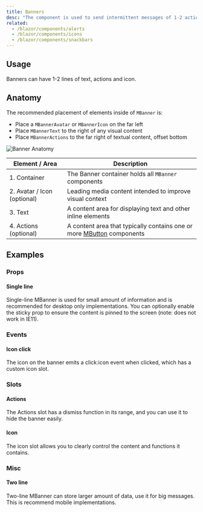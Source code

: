 ```yaml
---
title: Banners
desc: "The component is used to send intermittent messages of 1-2 actions to the user. It has two variables, single-line and multi-line (implied). These icons can be used with your messages and actions."
related:
  - /blazor/components/alerts
  - /blazor/components/icons
  - /blazor/components/snackbars
---
```


## Usage

Banners can have 1-2 lines of text, actions and icon.

<banners-usage></banners-usage>

## Anatomy

The recommended placement of elements inside of `MBanner` is:

* Place a `MBannerAvatar` or `MBannerIcon` on the far left
* Place `MBannerText` to the right of any visual content
* Place `MBannerActions` to the far right of textual content, offset bottom

![Banner Anatomy](https://cdn.vuetifyjs.com/docs/images/components-temp/v-banner/v-banner-anatomy.png)

| Element / Area | Description |
| - | - |
| 1. Container | The Banner container holds all `MBanner` components |
| 2. Avatar / Icon (optional) | Leading media content intended to improve visual context |
| 3. Text | A content area for displaying text and other inline elements |
| 4. Actions (optional) | A content area that typically contains one or more [MButton](blazor/components/buttons) components |

## Examples

### Props

#### Single line

Single-line MBanner is used for small amount of information and is recommended for desktop only implementations. You can optionally enable the sticky prop to ensure the content is pinned to the screen (note: does not work in IE11). 

<masa-example file="Examples.components.banners.SingleLine"></masa-example>

### Events

#### Icon click

The icon on the banner emits a click:icon event when clicked, which has a custom icon slot.

<masa-example file="Examples.components.banners.IconClick"></masa-example>

### Slots

#### Actions

The Actions slot has a dismiss function in its range, and you can use it to hide the banner easily.

<masa-example file="Examples.components.banners.Actions"></masa-example>

#### Icon

The icon slot allows you to clearly control the content and functions it contains.

<masa-example file="Examples.components.banners.Icon"></masa-example>

### Misc

#### Two line

Two-line MBanner can store larger amount of data, use it for big messages. This is recommend mobile implementations.

<masa-example file="Examples.components.banners.TwoLine"></masa-example>
